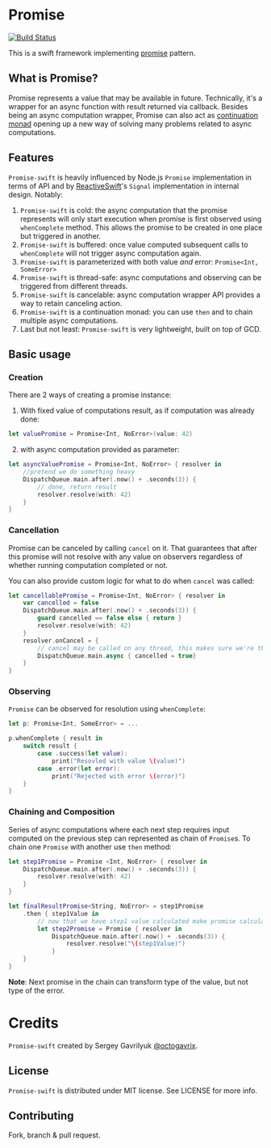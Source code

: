 # Promise
[![Build Status](https://travis-ci.org/Shopify/promise-swift.svg?branch=master)](https://travis-ci.org/Shopify/promise-swift)

This is a swift framework implementing [promise](https://en.wikipedia.org/wiki/Futures_and_promises) pattern.

## What is Promise?
Promise represents a value that may be available in future. Technically, it's a wrapper for an async function with result returned via callback. Besides being an async computation wrapper, Promise can also act as [continuation monad](https://en.wikipedia.org/wiki/Monad_(functional_programming)#Continuation_monad) opening up a new way of solving many problems related to async computations.

## Features
`Promise-swift` is heavily influenced by Node.js `Promise` implementation in terms of API and by [ReactiveSwift](https://github.com/ReactiveCocoa/ReactiveSwift)'s `Signal` implementation in internal design. Notably:
1. `Promise-swift` is cold: the async computation that the promise represents will only start execution when promise is first observed using `whenComplete` method. This allows the promise to be created in one place but triggered in another.
2. `Promise-swift` is buffered: once value computed subsequent calls to `whenComplete` will not trigger async computation again.
3. `Promise-swift` is parameterized with both value _and_ error: `Promise<Int, SomeError>`
4. `Promise-swift` is thread-safe: async computations and observing can be triggered from different threads.
5. `Promise-swift` is cancelable: async computation wrapper API provides a way to retain canceling action.
6. `Promise-swift` is a continuation monad: you can use `then` and to chain multiple async computations.
7. Last but not least: `Promise-swift` is very lightweight, built on top of GCD.

## Basic usage

### Creation
There are 2 ways of creating a promise instance:

1. With fixed value of computations result, as if computation was already done:
```swift
let valuePromise = Promise<Int, NoError>(value: 42)
```
2. with async computation provided as parameter:
```swift
let asyncValuePromise = Promise<Int, NoError> { resolver in
    //pretend we do something heavy
    DispatchQueue.main.after(.now() + .seconds(3)) {
        // done, return result
        resolver.resolve(with: 42)
    }
}
```

### Cancellation
Promise can be canceled by calling `cancel` on it. That guarantees that after this promise will not resolve with any value on observers regardless of whether running computation completed or not.

You can also provide custom logic for what to do when `cancel` was called:
```swift
let cancellablePromise = Promise<Int, NoError> { resolver in
    var cancelled = false
    DispatchQueue.main.after(.now() + .seconds(3)) {
        guard cancelled == false else { return }
        resolver.resolve(with: 42)
    }
    resolver.onCancel = { 
        // cancel may be called on any thread, this makes sure we're thread-safe
        DispatchQueue.main.async { cancelled = true}
    }
}
```

### Observing
`Promise` can be observed for resolution using `whenComplete`:
```swift
let p: Promise<Int, SomeError> = ...

p.whenComplete { result in
    switch result {
        case .success(let value):
            print("Resovled with value \(value)")
        case .error(let error):
            print("Rejected with error \(error)")
    }
}
```

### Chaining and Composition
Series of async computations where each next step requires input computed on the previous step can represented as chain of `Promise`s. To chain one `Promise` with another use `then` method:
```swift
let step1Promise = Promise <Int, NoError> { resolver in
    DispatchQueue.main.after(.now() + .seconds(3)) {
        resolver.resolve(with: 42)
    }
}

let finalResultPromise<String, NoError> = step1Promise
    .then { step1Value in
        // now that we have step1 value calculated make promise calculating step2
        let step2Promise = Promise { resolver in
            DispatchQueue.main.after(.now() + .seconds(3)) {
                resolver.resolve("\(step1Value)")
            }
    }
}
```
**Note**: Next promise in the chain can transform type of the value, but not type of the error.



# Credits
`Promise-swift` created by Sergey Gavrilyuk [@octogavrix](http://twitter.com/octogavrix).


## License
`Promise-swift` is distributed under MIT license. See LICENSE for more info.

## Contributing
Fork, branch & pull request.


